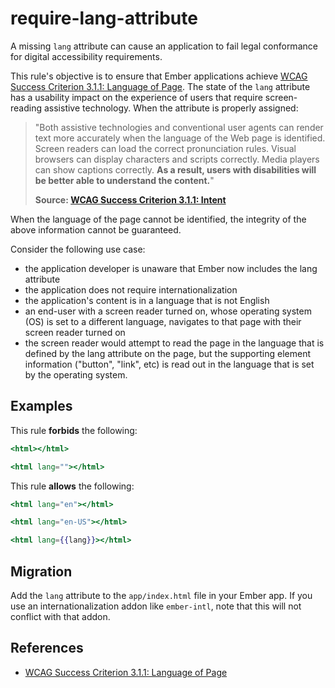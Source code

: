 # require-lang-attribute

A missing `lang` attribute can cause an application to fail legal conformance for digital accessibility requirements.

This rule's objective is to ensure that Ember applications achieve [WCAG Success Criterion 3.1.1: Language of Page](https://www.w3.org/WAI/WCAG21/Understanding/language-of-page.html). The state of the `lang` attribute has a usability impact on the experience of users that require screen-reading assistive technology. When the attribute is properly assigned:

> "Both assistive technologies and conventional user agents can render text more accurately when the language of the Web page is identified. Screen readers can load the correct pronunciation rules. Visual browsers can display characters and scripts correctly. Media players can show captions correctly. **As a result, users with disabilities will be better able to understand the content.**"
>
> **Source: [WCAG Success Criterion 3.1.1: Intent](https://www.w3.org/WAI/WCAG21/Understanding/language-of-page.html#intent)**

When the language of the page cannot be identified, the integrity of the above information cannot be guaranteed.

Consider the following use case:

* the application developer is unaware that Ember now includes the lang attribute
* the application does not require internationalization
* the application's content is in a language that is not English
* an end-user with a screen reader turned on, whose operating system (OS) is set to a different language, navigates to that page with their screen reader turned on
* the screen reader would attempt to read the page in the language that is defined by the lang attribute on the page, but the supporting element information ("button", "link", etc) is read out in the language that is set by the operating system.

## Examples

This rule **forbids** the following:

```hbs
<html></html>
```

```hbs
<html lang=""></html>
```

This rule **allows** the following:

```hbs
<html lang="en"></html>
```

```hbs
<html lang="en-US"></html>
```

```hbs
<html lang={{lang}}></html>
```

## Migration

Add the `lang` attribute to the `app/index.html` file in your Ember app. If you use an internationalization addon like `ember-intl`, note that this will not conflict with that addon.

## References

* [WCAG Success Criterion 3.1.1: Language of Page](https://www.w3.org/WAI/WCAG21/Understanding/language-of-page.html)
